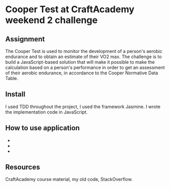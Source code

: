 # Cooper Test at CraftAcademy weekend 2 challenge


## Assignment
The Cooper Test is used to monitor the development of a person's aerobic endurance and to obtain an estimate of their VO2 max.
The challenge is to build a JavaScript-based solution that will make it possible to make the calculation based on a person's performance in order to get an assessment of their aerobic endurance, in accordance to the Cooper Normative Data Table.

## Install
I used TDD throughout the project, I used the framework Jasmine.
I wrote the implementation code in JavaScript.

## How to use application

*
*
*


## Resources
CraftAcademy course material, my old code, StackOverflow.
